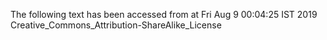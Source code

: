 The following text has been accessed from at Fri Aug 9 00:04:25 IST 2019
Creative_Commons_Attribution-ShareAlike_License
